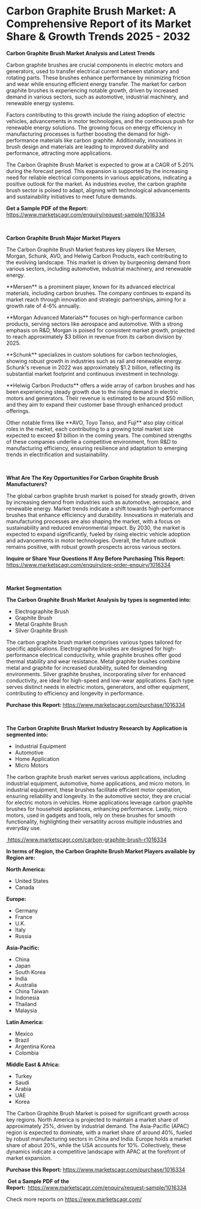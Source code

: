 <p><h1>Carbon Graphite Brush Market: A Comprehensive Report of its Market Share & Growth Trends 2025 - 2032</h1></p><p><strong>Carbon Graphite Brush Market Analysis and Latest Trends</strong></p>
<p><p>Carbon graphite brushes are crucial components in electric motors and generators, used to transfer electrical current between stationary and rotating parts. These brushes enhance performance by minimizing friction and wear while ensuring efficient energy transfer. The market for carbon graphite brushes is experiencing notable growth, driven by increased demand in various sectors, such as automotive, industrial machinery, and renewable energy systems.</p><p>Factors contributing to this growth include the rising adoption of electric vehicles, advancements in motor technologies, and the continuous push for renewable energy solutions. The growing focus on energy efficiency in manufacturing processes is further boosting the demand for high-performance materials like carbon graphite. Additionally, innovations in brush design and materials are leading to improved durability and performance, attracting more applications.</p><p>The Carbon Graphite Brush Market is expected to grow at a CAGR of 5.20% during the forecast period. This expansion is supported by the increasing need for reliable electrical components in various applications, indicating a positive outlook for the market. As industries evolve, the carbon graphite brush sector is poised to adapt, aligning with technological advancements and sustainability initiatives to meet future demands.</p></p>
<p><strong>Get a Sample PDF of the Report:&nbsp;</strong> <a href="https://www.marketscagr.com/enquiry/request-sample/1016334?utm_campaign=2378&utm_medium=2&utm_source=Github&utm_content=ia&utm_term=10022025&utm_id=carbon-graphite-brush">https://www.marketscagr.com/enquiry/request-sample/1016334</a></p>
<p>&nbsp;</p>
<p><strong>Carbon Graphite Brush Major Market Players</strong></p>
<p><p>The Carbon Graphite Brush Market features key players like Mersen, Morgan, Schunk, AVO, and Helwig Carbon Products, each contributing to the evolving landscape. This market is driven by burgeoning demand from various sectors, including automotive, industrial machinery, and renewable energy.</p><p>**Mersen** is a prominent player, known for its advanced electrical materials, including carbon brushes. The company continues to expand its market reach through innovation and strategic partnerships, aiming for a growth rate of 4-6% annually. </p><p>**Morgan Advanced Materials** focuses on high-performance carbon products, serving sectors like aerospace and automotive. With a strong emphasis on R&D, Morgan is poised for consistent market growth, projected to reach approximately $3 billion in revenue from its carbon division by 2025.</p><p>**Schunk** specializes in custom solutions for carbon technologies, showing robust growth in industries such as rail and renewable energy. Schunk's revenue in 2022 was approximately $1.2 billion, reflecting its substantial market footprint and continuous investment in technology.</p><p>**Helwig Carbon Products** offers a wide array of carbon brushes and has been experiencing steady growth due to the rising demand in electric motors and generators. Their revenue is estimated to be around $50 million, and they aim to expand their customer base through enhanced product offerings.</p><p>Other notable firms like **AVO, Toyo Tanso, and Fuji** also play critical roles in the market, each contributing to a growing total market size expected to exceed $1 billion in the coming years. The combined strengths of these companies underlie a competitive environment, from R&D to manufacturing efficiency, ensuring resilience and adaptation to emerging trends in electrification and sustainability.</p></p>
<p>&nbsp;</p>
<p><strong>What Are The Key Opportunities For Carbon Graphite Brush Manufacturers?</strong></p>
<p><p>The global carbon graphite brush market is poised for steady growth, driven by increasing demand from industries such as automotive, aerospace, and renewable energy. Market trends indicate a shift towards high-performance brushes that enhance efficiency and durability. Innovations in materials and manufacturing processes are also shaping the market, with a focus on sustainability and reduced environmental impact. By 2030, the market is expected to expand significantly, fueled by rising electric vehicle adoption and advancements in motor technologies. Overall, the future outlook remains positive, with robust growth prospects across various sectors.</p></p>
<p><strong>Inquire or Share Your Questions If Any Before Purchasing This Report:</strong> <a href="https://www.marketscagr.com/enquiry/pre-order-enquiry/1016334?utm_campaign=2378&utm_medium=2&utm_source=Github&utm_content=ia&utm_term=10022025&utm_id=carbon-graphite-brush">https://www.marketscagr.com/enquiry/pre-order-enquiry/1016334</a></p>
<p>&nbsp;</p>
<p><strong>Market Segmentation</strong></p>
<p><strong>The Carbon Graphite Brush Market Analysis by types is segmented into:</strong></p>
<p><ul><li>Electrographite Brush</li><li>Graphite Brush</li><li>Metal Graphite Brush</li><li>Silver Graphite Brush</li></ul></p>
<p><p>The carbon graphite brush market comprises various types tailored for specific applications. Electrographite brushes are designed for high-performance electrical conductivity, while graphite brushes offer good thermal stability and wear resistance. Metal graphite brushes combine metal and graphite for increased durability, suited for demanding environments. Silver graphite brushes, incorporating silver for enhanced conductivity, are ideal for high-speed and low-wear applications. Each type serves distinct needs in electric motors, generators, and other equipment, contributing to efficiency and longevity in performance.</p></p>
<p><strong>Purchase this Report:&nbsp;</strong><a href="https://www.marketscagr.com/purchase/1016334?utm_campaign=2378&utm_medium=2&utm_source=Github&utm_content=ia&utm_term=10022025&utm_id=carbon-graphite-brush">https://www.marketscagr.com/purchase/1016334</a></p>
<p>&nbsp;</p>
<p><strong>The Carbon Graphite Brush Market Industry Research by Application is segmented into:</strong></p>
<p><ul><li>Industrial Equipment</li><li>Automotive</li><li>Home Application</li><li>Micro Motors</li></ul></p>
<p><p>The carbon graphite brush market serves various applications, including industrial equipment, automotive, home applications, and micro motors. In industrial equipment, these brushes facilitate efficient motor operation, ensuring reliability and longevity. In the automotive sector, they are crucial for electric motors in vehicles. Home applications leverage carbon graphite brushes for household appliances, enhancing performance. Lastly, micro motors, used in gadgets and tools, rely on these brushes for smooth functionality, highlighting their versatility across multiple industries and everyday use.</p></p>
<p><a href="https://www.marketscagr.com/carbon-graphite-brush-r1016334?utm_campaign=2378&utm_medium=2&utm_source=Github&utm_content=ia&utm_term=10022025&utm_id=carbon-graphite-brush">&nbsp;https://www.marketscagr.com/carbon-graphite-brush-r1016334</a></p>
<p><strong>In terms of Region, the Carbon Graphite Brush Market Players available by Region are:</strong></p>
<p>
    <p> <strong> North America: </strong>
        <ul>
            <li>United States</li>
            <li>Canada</li>
        </ul>
        </p> 
    <p> <strong> Europe: </strong>
        <ul>
            <li>Germany</li>
            <li>France</li>
            <li>U.K.</li>
            <li>Italy</li>
            <li>Russia</li>
        </ul>
        </p> 
    <p> <strong> Asia-Pacific: </strong>
        <ul>
            <li>China</li>
            <li>Japan</li>
            <li>South Korea</li>
            <li>India</li>
            <li>Australia</li>
            <li>China Taiwan</li>
            <li>Indonesia</li>
            <li>Thailand</li>
            <li>Malaysia</li>
        </ul>
        </p> 
    <p> <strong> Latin America: </strong>
        <ul>
            <li>Mexico</li>
            <li>Brazil</li>
            <li>Argentina Korea</li>
            <li>Colombia</li>
        </ul>
        </p> 
    <p> <strong> Middle East & Africa: </strong>
        <ul>
            <li>Turkey</li>
            <li>Saudi</li>
            <li>Arabia</li>
            <li>UAE</li>
            <li>Korea</li>
        </ul>
    </p>
    </p>
<p><p>The Carbon Graphite Brush Market is poised for significant growth across key regions. North America is projected to maintain a market share of approximately 25%, driven by industrial demand. The Asia-Pacific (APAC) region is expected to dominate, with a market share of around 40%, fueled by robust manufacturing sectors in China and India. Europe holds a market share of about 20%, while the USA accounts for 10%. Collectively, these dynamics indicate a competitive landscape with APAC at the forefront of market expansion.</p></p>
<p><strong>Purchase this Report: </strong><a href="https://www.marketscagr.com/purchase/1016334?utm_campaign=2378&utm_medium=2&utm_source=Github&utm_content=ia&utm_term=10022025&utm_id=carbon-graphite-brush">https://www.marketscagr.com/purchase/1016334</a></p>
<p>&nbsp;<strong>Get a Sample PDF of the Report:&nbsp;&nbsp;</strong><a href="https://www.marketscagr.com/enquiry/request-sample/1016334?utm_campaign=2378&utm_medium=2&utm_source=Github&utm_content=ia&utm_term=10022025&utm_id=carbon-graphite-brush">https://www.marketscagr.com/enquiry/request-sample/1016334</a></p>
<p><strong></strong></p>
<p>Check more reports on <a href="https://www.marketscagr.com/?utm_campaign=2378&utm_medium=2&utm_source=Github&utm_content=ia&utm_term=10022025&utm_id=carbon-graphite-brush">https://www.marketscagr.com/</a></p>